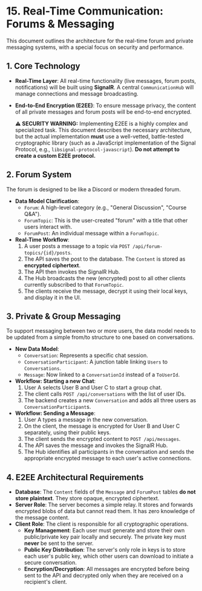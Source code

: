# 15. Real-Time Communication: Forums & Messaging

This document outlines the architecture for the real-time forum and private messaging systems, with a special focus on security and performance.

## 1. Core Technology

-   **Real-Time Layer**: All real-time functionality (live messages, forum posts, notifications) will be built using **SignalR**. A central `CommunicationHub` will manage connections and message broadcasting.
-   **End-to-End Encryption (E2EE)**: To ensure message privacy, the content of all private messages and forum posts will be end-to-end encrypted. 

    **⚠️ SECURITY WARNING:** Implementing E2EE is a highly complex and specialized task. This document describes the necessary architecture, but the actual implementation **must** use a well-vetted, battle-tested cryptographic library (such as a JavaScript implementation of the Signal Protocol, e.g., `libsignal-protocol-javascript`). **Do not attempt to create a custom E2EE protocol.**

## 2. Forum System

The forum is designed to be like a Discord or modern threaded forum.

-   **Data Model Clarification**: 
    -   `Forum`: A high-level category (e.g., "General Discussion", "Course Q&A").
    -   `ForumTopic`: This is the user-created "forum" with a title that other users interact with.
    -   `ForumPost`: An individual message within a `ForumTopic`.
-   **Real-Time Workflow**:
    1.  A user posts a message to a topic via `POST /api/forum-topics/{id}/posts`.
    2.  The API saves the post to the database. The `Content` is stored as **encrypted ciphertext**.
    3.  The API then invokes the SignalR Hub.
    4.  The Hub broadcasts the new (encrypted) post to all other clients currently subscribed to that `ForumTopic`.
    5.  The clients receive the message, decrypt it using their local keys, and display it in the UI.

## 3. Private & Group Messaging

To support messaging between two or more users, the data model needs to be updated from a simple from/to structure to one based on conversations.

-   **New Data Model**:
    -   `Conversation`: Represents a specific chat session.
    -   `ConversationParticipant`: A junction table linking `Users` to `Conversations`.
    -   `Message`: Now linked to a `ConversationId` instead of a `ToUserId`.
-   **Workflow: Starting a new Chat**:
    1.  User A selects User B and User C to start a group chat.
    2.  The client calls `POST /api/conversations` with the list of user IDs.
    3.  The backend creates a new `Conversation` and adds all three users as `ConversationParticipant`s.
-   **Workflow: Sending a Message**:
    1.  User A types a message in the new conversation.
    2.  On the client, the message is encrypted for User B and User C separately, using their public keys.
    3.  The client sends the encrypted content to `POST /api/messages`.
    4.  The API saves the message and invokes the SignalR Hub.
    5.  The Hub identifies all participants in the conversation and sends the appropriate encrypted message to each user's active connections.

## 4. E2EE Architectural Requirements

-   **Database**: The `Content` fields of the `Message` and `ForumPost` tables **do not store plaintext**. They store opaque, encrypted ciphertext.
-   **Server Role**: The server becomes a simple relay. It stores and forwards encrypted blobs of data but cannot read them. It has zero knowledge of the message content.
-   **Client Role**: The client is responsible for all cryptographic operations.
    -   **Key Management**: Each user must generate and store their own public/private key pair locally and securely. The private key must **never** be sent to the server.
    -   **Public Key Distribution**: The server's only role in keys is to store each user's public key, which other users can download to initiate a secure conversation.
    -   **Encryption/Decryption**: All messages are encrypted before being sent to the API and decrypted only when they are received on a recipient's client.
